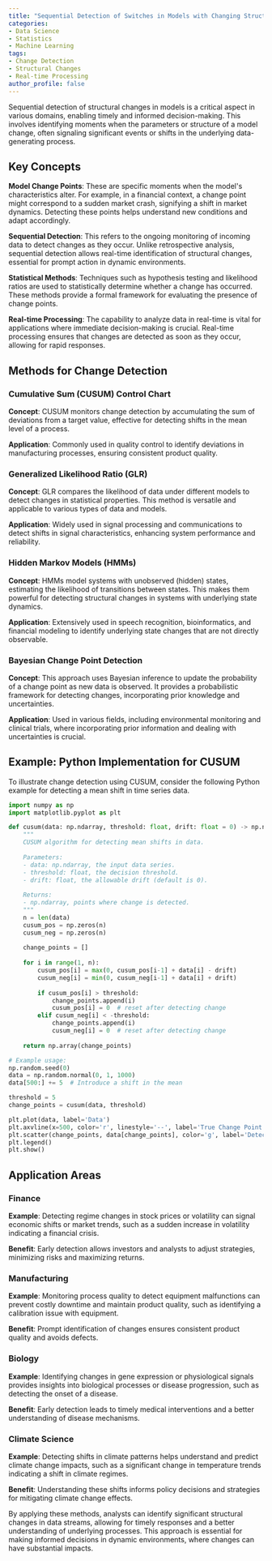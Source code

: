 ```yaml
---
title: "Sequential Detection of Switches in Models with Changing Structures"
categories:
- Data Science
- Statistics
- Machine Learning
tags:
- Change Detection
- Structural Changes
- Real-time Processing
author_profile: false
---
```


Sequential detection of structural changes in models is a critical aspect in various domains, enabling timely and informed decision-making. This involves identifying moments when the parameters or structure of a model change, often signaling significant events or shifts in the underlying data-generating process.

## Key Concepts

**Model Change Points**: These are specific moments when the model's characteristics alter. For example, in a financial context, a change point might correspond to a sudden market crash, signifying a shift in market dynamics. Detecting these points helps understand new conditions and adapt accordingly.

**Sequential Detection**: This refers to the ongoing monitoring of incoming data to detect changes as they occur. Unlike retrospective analysis, sequential detection allows real-time identification of structural changes, essential for prompt action in dynamic environments.

**Statistical Methods**: Techniques such as hypothesis testing and likelihood ratios are used to statistically determine whether a change has occurred. These methods provide a formal framework for evaluating the presence of change points.

**Real-time Processing**: The capability to analyze data in real-time is vital for applications where immediate decision-making is crucial. Real-time processing ensures that changes are detected as soon as they occur, allowing for rapid responses.

## Methods for Change Detection

### Cumulative Sum (CUSUM) Control Chart

**Concept**: CUSUM monitors change detection by accumulating the sum of deviations from a target value, effective for detecting shifts in the mean level of a process.

**Application**: Commonly used in quality control to identify deviations in manufacturing processes, ensuring consistent product quality.

### Generalized Likelihood Ratio (GLR)

**Concept**: GLR compares the likelihood of data under different models to detect changes in statistical properties. This method is versatile and applicable to various types of data and models.

**Application**: Widely used in signal processing and communications to detect shifts in signal characteristics, enhancing system performance and reliability.

### Hidden Markov Models (HMMs)

**Concept**: HMMs model systems with unobserved (hidden) states, estimating the likelihood of transitions between states. This makes them powerful for detecting structural changes in systems with underlying state dynamics.

**Application**: Extensively used in speech recognition, bioinformatics, and financial modeling to identify underlying state changes that are not directly observable.

### Bayesian Change Point Detection

**Concept**: This approach uses Bayesian inference to update the probability of a change point as new data is observed. It provides a probabilistic framework for detecting changes, incorporating prior knowledge and uncertainties.

**Application**: Used in various fields, including environmental monitoring and clinical trials, where incorporating prior information and dealing with uncertainties is crucial.

## Example: Python Implementation for CUSUM

To illustrate change detection using CUSUM, consider the following Python example for detecting a mean shift in time series data.

```python
import numpy as np
import matplotlib.pyplot as plt

def cusum(data: np.ndarray, threshold: float, drift: float = 0) -> np.ndarray:
    """
    CUSUM algorithm for detecting mean shifts in data.
    
    Parameters:
    - data: np.ndarray, the input data series.
    - threshold: float, the decision threshold.
    - drift: float, the allowable drift (default is 0).
    
    Returns:
    - np.ndarray, points where change is detected.
    """
    n = len(data)
    cusum_pos = np.zeros(n)
    cusum_neg = np.zeros(n)
    
    change_points = []
    
    for i in range(1, n):
        cusum_pos[i] = max(0, cusum_pos[i-1] + data[i] - drift)
        cusum_neg[i] = min(0, cusum_neg[i-1] + data[i] + drift)
        
        if cusum_pos[i] > threshold:
            change_points.append(i)
            cusum_pos[i] = 0  # reset after detecting change
        elif cusum_neg[i] < -threshold:
            change_points.append(i)
            cusum_neg[i] = 0  # reset after detecting change
    
    return np.array(change_points)

# Example usage:
np.random.seed(0)
data = np.random.normal(0, 1, 1000)
data[500:] += 5  # Introduce a shift in the mean

threshold = 5
change_points = cusum(data, threshold)

plt.plot(data, label='Data')
plt.axvline(x=500, color='r', linestyle='--', label='True Change Point')
plt.scatter(change_points, data[change_points], color='g', label='Detected Change Points')
plt.legend()
plt.show()
```

## Application Areas

### Finance

**Example**: Detecting regime changes in stock prices or volatility can signal economic shifts or market trends, such as a sudden increase in volatility indicating a financial crisis.

**Benefit**: Early detection allows investors and analysts to adjust strategies, minimizing risks and maximizing returns.

### Manufacturing

**Example**: Monitoring process quality to detect equipment malfunctions can prevent costly downtime and maintain product quality, such as identifying a calibration issue with equipment.

**Benefit**: Prompt identification of changes ensures consistent product quality and avoids defects.

### Biology

**Example**: Identifying changes in gene expression or physiological signals provides insights into biological processes or disease progression, such as detecting the onset of a disease.

**Benefit**: Early detection leads to timely medical interventions and a better understanding of disease mechanisms.

### Climate Science

**Example**: Detecting shifts in climate patterns helps understand and predict climate change impacts, such as a significant change in temperature trends indicating a shift in climate regimes.

**Benefit**: Understanding these shifts informs policy decisions and strategies for mitigating climate change effects.

By applying these methods, analysts can identify significant structural changes in data streams, allowing for timely responses and a better understanding of underlying processes. This approach is essential for making informed decisions in dynamic environments, where changes can have substantial impacts.
